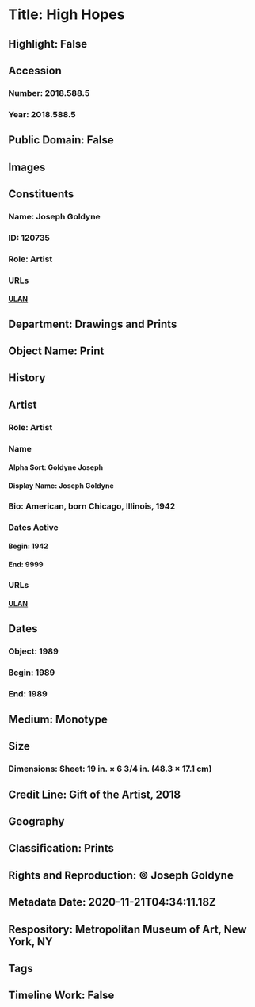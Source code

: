 # Title: High Hopes
## Highlight: False
## Accession
### Number: 2018.588.5
### Year: 2018.588.5
## Public Domain: False
## Images
## Constituents
### Name: Joseph Goldyne
### ID: 120735
### Role: Artist
### URLs
#### [ULAN](http://vocab.getty.edu/page/ulan/500049540)
## Department: Drawings and Prints
## Object Name: Print
## History
## Artist
### Role: Artist
### Name
#### Alpha Sort: Goldyne Joseph
#### Display Name: Joseph Goldyne
### Bio: American, born Chicago, Illinois, 1942
### Dates Active
#### Begin: 1942
#### End: 9999
### URLs
#### [ULAN](http://vocab.getty.edu/page/ulan/500049540)
## Dates
### Object: 1989
### Begin: 1989
### End: 1989
## Medium: Monotype
## Size
### Dimensions: Sheet: 19 in. × 6 3/4 in. (48.3 × 17.1 cm)
## Credit Line: Gift of the Artist, 2018
## Geography
## Classification: Prints
## Rights and Reproduction: © Joseph Goldyne
## Metadata Date: 2020-11-21T04:34:11.18Z
## Respository: Metropolitan Museum of Art, New York, NY
## Tags
## Timeline Work: False